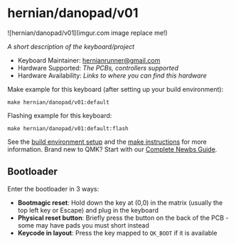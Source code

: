 # hernian/danopad/v01

![hernian/danopad/v01](imgur.com image replace me!)

*A short description of the keyboard/project*

* Keyboard Maintainer: [hernianrunner@gmail.com](https://github.com/hernian)
* Hardware Supported: *The PCBs, controllers supported*
* Hardware Availability: *Links to where you can find this hardware*

Make example for this keyboard (after setting up your build environment):

    make hernian/danopad/v01:default

Flashing example for this keyboard:

    make hernian/danopad/v01:default:flash

See the [build environment setup](https://docs.qmk.fm/#/getting_started_build_tools) and the [make instructions](https://docs.qmk.fm/#/getting_started_make_guide) for more information. Brand new to QMK? Start with our [Complete Newbs Guide](https://docs.qmk.fm/#/newbs).

## Bootloader

Enter the bootloader in 3 ways:

* **Bootmagic reset**: Hold down the key at (0,0) in the matrix (usually the top left key or Escape) and plug in the keyboard
* **Physical reset button**: Briefly press the button on the back of the PCB - some may have pads you must short instead
* **Keycode in layout**: Press the key mapped to `QK_BOOT` if it is available
